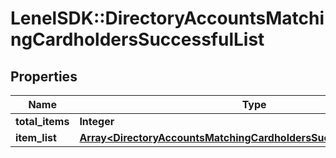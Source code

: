 # LenelSDK::DirectoryAccountsMatchingCardholdersSuccessfulList

## Properties
Name | Type | Description | Notes
------------ | ------------- | ------------- | -------------
**total_items** | **Integer** |  | [optional] 
**item_list** | [**Array&lt;DirectoryAccountsMatchingCardholdersSuccessfulListItemList&gt;**](DirectoryAccountsMatchingCardholdersSuccessfulListItemList.md) |  | [optional] 



